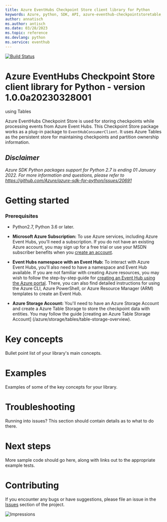 ```yaml
---
title: Azure EventHubs Checkpoint Store client library for Python
keywords: Azure, python, SDK, API, azure-eventhub-checkpointstoretable, eventhub
author: annatisch
ms.author: antisch
ms.date: 03/28/2023
ms.topic: reference
ms.devlang: python
ms.service: eventhub
---
```

[![Build Status](https://dev.azure.com/azure-sdk/public/_apis/build/status/azure-sdk-for-python.client?branchName=main)](https://dev.azure.com/azure-sdk/public/_build/latest?definitionId=46?branchName=main)

# Azure EventHubs Checkpoint Store client library for Python - version 1.0.0a20230328001 
 using Tables

Azure EventHubs Checkpoint Store is used for storing checkpoints while processing events from Azure Event Hubs.
This Checkpoint Store package works as a plug-in package to `EventHubConsumerClient`. It uses Azure Tables as the persistent store for maintaining checkpoints and partition ownership information.

## _Disclaimer_

_Azure SDK Python packages support for Python 2.7 is ending 01 January 2022. For more information and questions, please refer to https://github.com/Azure/azure-sdk-for-python/issues/20691_

# Getting started

### Prerequisites

- Python2.7, Python 3.6 or later.
- **Microsoft Azure Subscription:**  To use Azure services, including Azure Event Hubs, you'll need a subscription. If you do not have an existing Azure account, you may sign up for a free trial or use your MSDN subscriber benefits when you [create an account](https://azure.microsoft.com/).

- **Event Hubs namespace with an Event Hub:** To interact with Azure Event Hubs, you'll also need to have a namespace and Event Hub  available.  If you are not familiar with creating Azure resources, you may wish to follow the step-by-step guide for [creating an Event Hub using the Azure portal](/azure/event-hubs/event-hubs-create).  There, you can also find detailed instructions for using the Azure CLI, Azure PowerShell, or Azure Resource Manager (ARM) templates to create an Event Hub.

- **Azure Storage Account:** You'll need to have an Azure Storage Account and create a Azure Table Storage to store the checkpoint data with entities. You may follow the guide [creating an Azure Table Storage Account]
(/azure/storage/tables/table-storage-overview).

# Key concepts

Bullet point list of your library's main concepts.

# Examples

Examples of some of the key concepts for your library.

# Troubleshooting

Running into issues? This section should contain details as to what to do there.

# Next steps

More sample code should go here, along with links out to the appropriate example tests.

# Contributing

If you encounter any bugs or have suggestions, please file an issue in the [Issues](<https://github.com/Azure/azure-sdk-for-python/issues>) section of the project.

![Impressions](https://azure-sdk-impressions.azurewebsites.net/api/impressions/azure-sdk-for-python%2Fsdk%2Feventhub%2Fazure-eventhub-checkpointstoretable%2FREADME.png)


